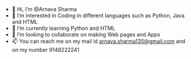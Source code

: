 - 👋 Hi, I’m @Arnava Sharma
- 👀 I’m interested in Coding in different languages such as Python, Java and HTML
- 🌱 I’m currently learning Python and HTML
- 💞️ I’m looking to collaborate on making Web pages and Apps
- 📫 You can reach me on my mail id arnava.sharma135@gmail.com and on my number 9148222241

<!---
Arnava Sharma is a ✨ special ✨ repository because its `README.md` (this file) appears on your GitHub profile.
You can click the Preview link to take a look at your changes.
--->
